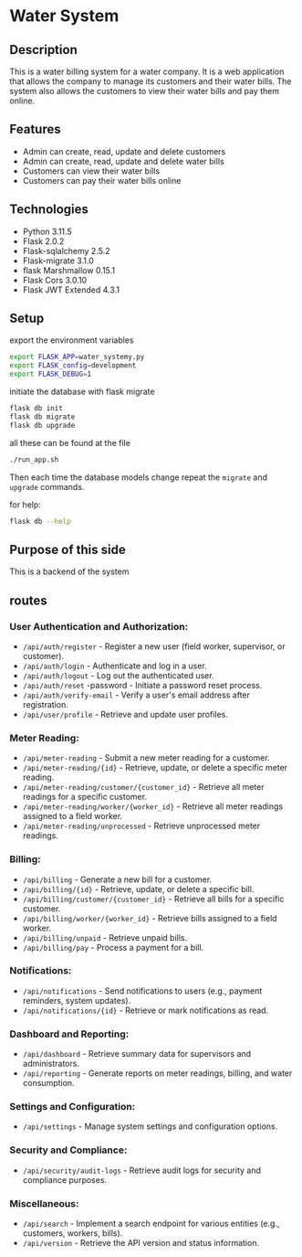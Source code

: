 # Water System

## Description
This is a water billing system for a water company. It is a web application that allows the company to manage its customers and their water bills. The system also allows the customers to view their water bills and pay them online.

## Features
- Admin can create, read, update and delete customers
- Admin can create, read, update and delete water bills
- Customers can view their water bills
- Customers can pay their water bills online

## Technologies
- Python 3.11.5
- Flask 2.0.2
- Flask-sqlalchemy 2.5.2
- Flask-migrate 3.1.0
- flask Marshmallow 0.15.1
- Flask Cors 3.0.10
- Flask JWT Extended 4.3.1

## Setup

export the environment variables
```bash
export FLASK_APP=water_systemy.py
export FLASK_config=development
export FLASK_DEBUG=1
```

initiate the database with flask migrate

```bash
flask db init
flask db migrate
flask db upgrade
```

all these can be found at the file

```bash
./run_app.sh
```

Then each time the database models change repeat the `migrate` and `upgrade` commands.

for help:

```bash
flask db --help
```

## Purpose of this side

This is a backend of the system

## routes

### User Authentication and Authorization:

+ `/api/auth/register` - Register a new user (field worker, supervisor, or customer).
+ `/api/auth/login` - Authenticate and log in a user.
+ `/api/auth/logout` - Log out the authenticated user.
+ `/api/auth/reset` -password - Initiate a password reset process.
+ `/api/auth/verify-email` - Verify a user's email address after registration.
+ `/api/user/profile` - Retrieve and update user profiles.

### Meter Reading:

+ `/api/meter-reading` - Submit a new meter reading for a customer.
+ `/api/meter-reading/{id}` - Retrieve, update, or delete a specific meter reading.
+ `/api/meter-reading/customer/{customer_id}` - Retrieve all meter readings for a specific customer.
+ `/api/meter-reading/worker/{worker_id}` - Retrieve all meter readings assigned to a field worker.
+ `/api/meter-reading/unprocessed` - Retrieve unprocessed meter readings.

### Billing:

+ `/api/billing` - Generate a new bill for a customer.
+ `/api/billing/{id}` - Retrieve, update, or delete a specific bill.
+ `/api/billing/customer/{customer_id}` - Retrieve all bills for a specific customer.
+ `/api/billing/worker/{worker_id}` - Retrieve bills assigned to a field worker.
+ `/api/billing/unpaid` - Retrieve unpaid bills.
+ `/api/billing/pay` - Process a payment for a bill.

### Notifications:

+ `/api/notifications` - Send notifications to users (e.g., payment reminders, system updates).
+ `/api/notifications/{id}` - Retrieve or mark notifications as read.

### Dashboard and Reporting:

+ `/api/dashboard` - Retrieve summary data for supervisors and administrators.
+ `/api/reporting` - Generate reports on meter readings, billing, and water consumption.

### Settings and Configuration:

+ `/api/settings` - Manage system settings and configuration options.

### Security and Compliance:

+ `/api/security/audit-logs` - Retrieve audit logs for security and compliance purposes.

### Miscellaneous:

+ `/api/search` - Implement a search endpoint for various entities (e.g., customers, workers, bills).
+ `/api/version` - Retrieve the API version and status information.

